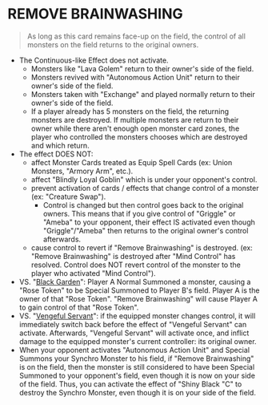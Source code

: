 # REMOVE BRAINWASHING

> As long as this card remains face-up on the field, the control of all monsters on the field returns to the original owners.

*   The Continuous-like Effect does not activate.
    *   Monsters like "Lava Golem" return to their owner's side of the field.
    *   Monsters revived with "Autonomous Action Unit" return to their owner's side of the field.
    *   Monsters taken with "Exchange" and played normally return to their owner's side of the field.
    *   If a player already has 5 monsters on the field, the returning monsters are destroyed. If multiple monsters are return to their owner while there aren't enough open monster card zones, the player who controlled the monsters chooses which are destroyed and which return.
*   The effect DOES NOT:
    *   affect Monster Cards treated as Equip Spell Cards (ex: Union Monsters, "Armory Arm", etc.).
    *   affect "Blindly Loyal Goblin" which is under your opponent's control.
    *   prevent activation of cards / effects that change control of a monster (ex: "Creature Swap").
        *   Control is changed but then control goes back to the original owners. This means that if you give control of "Griggle" or "Ameba" to your opponent, their effect IS activated even though "Griggle"/"Ameba" then returns to the original owner's control afterwards.
    *   cause control to revert if "Remove Brainwashing" is destroyed. (ex: "Remove Brainwashing" is destroyed after "Mind Control" has resolved. Control does NOT revert control of the monster to the player who activated "Mind Control").
*   VS. "[Black Garden](https://yugipedia.com/wiki/Black_Garden)": Player A Normal Summoned a monster, causing a "Rose Token" to be Special Summoned to Player B's field. Player A is the owner of that "Rose Token". "Remove Brainwashing" will cause Player A to gain control of that "Rose Token".
*   VS. "[Vengeful Servant](https://yugipedia.com/wiki/Vengeful_Servant)": if the equipped monster changes control, it will immediately switch back before the effect of "Vengeful Servant" can activate. Afterwards, "Vengeful Servant" will activate once, and inflict damage to the equipped monster's current controller: its original owner.
*   When your opponent activates "Autonomous Action Unit" and Special Summons your Synchro Monster to his field, if "Remove Brainwashing" is on the field, then the monster is still considered to have been Special Summoned to your opponent's field, even though it is now on your side of the field. Thus, you can activate the effect of "Shiny Black "C" to destroy the Synchro Monster, even though it is on your side of the field.
